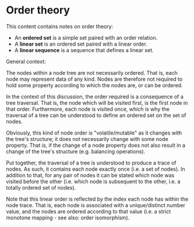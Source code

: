 
<!-- ======================================================================= -->
# Order theory

This content contains notes on order theory:

* An **ordered set** is a simple set paired with an order relation.
* A **linear set** is an ordered set paired with a linear order.
* A **linear sequence** is a sequence that defines a linear set.

General context:

The nodes within a node tree are not necessarily ordered. That is, each node
may represent data of any kind. Nodes are therefore not required to hold some
property according to which the nodes are, or can be ordered.

In the context of this discussion, the order required is a consequence of a
tree traversal. That is, the node which will be visited first, is the first
node in that order. Furthermore, each node is visited once, which is why the
traversal of a tree can be understood to define an ordered set on the set of
nodes.

Obviously, this kind of node order is "volatile/mutable" as it changes with the
tree's structure; it does not necessarily change with some node property. That
is, if the change of a node property does not also result in a change of the
tree's structure (e.g. balancing operations).

Put together, the traversal of a tree is understood to produce a trace of nodes.
As such, it contains each node exactly once (i.e. a set of nodes). In addition
to that, for any pair of nodes it can be stated which node was visited before
the other (i.e. which node is subsequent to the other, i.e. a totally ordered
set of nodes).

Note that this linear order is reflected by the index each node has within
the node trace. That is, each node is associated with a unique/distinct number
value, and the nodes are ordered according to that value (i.e. a strict
monotone mapping - see also: order isomorphism).
